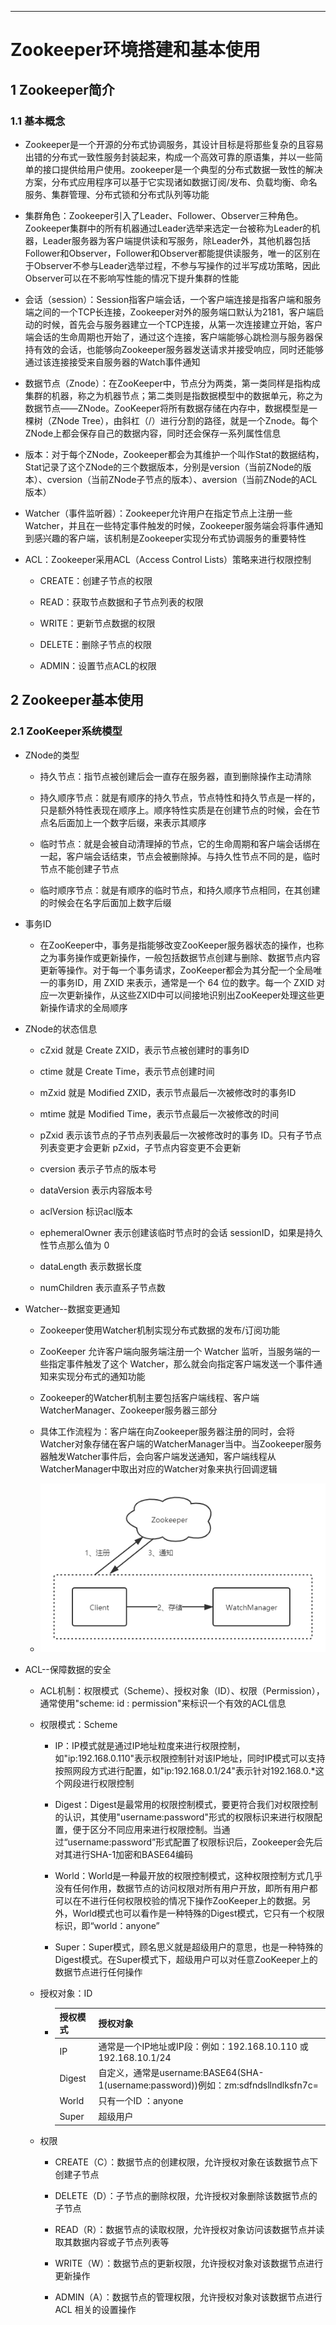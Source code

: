 ------



# Zookeeper环境搭建和基本使用

## 1 Zookeeper简介

### 1.1 基本概念

- Zookeeper是⼀个开源的分布式协调服务，其设计⽬标是将那些复杂的且容易出错的分布式⼀致性服务封装起来，构成⼀个⾼效可靠的原语集，并以⼀些简单的接⼝提供给⽤户使⽤。zookeeper是⼀个典型的分布式数据⼀致性的解决⽅案，分布式应⽤程序可以基于它实现诸如数据订阅/发布、负载均衡、命名服务、集群管理、分布式锁和分布式队列等功能

- 集群⻆⾊：Zookeeper引⼊了Leader、Follower、Observer三种⻆⾊。Zookeeper集群中的所有机器通过Leader选举来选定⼀台被称为Leader的机器，Leader服务器为客户端提供读和写服务，除Leader外，其他机器包括Follower和Observer，Follower和Observer都能提供读服务，唯⼀的区别在于Observer不参与Leader选举过程，不参与写操作的过半写成功策略，因此Observer可以在不影响写性能的情况下提升集群的性能

- 会话（session）：Session指客户端会话，⼀个客户端连接是指客户端和服务端之间的⼀个TCP⻓连接，Zookeeper对外的服务端⼝默认为2181，客户端启动的时候，⾸先会与服务器建⽴⼀个TCP连接，从第⼀次连接建⽴开始，客户端会话的⽣命周期也开始了，通过这个连接，客户端能够⼼跳检测与服务器保持有效的会话，也能够向Zookeeper服务器发送请求并接受响应，同时还能够通过该连接接受来⾃服务器的Watch事件通知

- 数据节点（Znode）：在ZooKeeper中，节点分为两类，第⼀类同样是指构成集群的机器，称之为机器节点；第⼆类则是指数据模型中的数据单元，称之为数据节点——ZNode。ZooKeeper将所有数据存储在内存中，数据模型是⼀棵树（ZNode Tree），由斜杠（/）进⾏分割的路径，就是⼀个Znode。每个ZNode上都会保存⾃⼰的数据内容，同时还会保存⼀系列属性信息

- 版本：对于每个ZNode，Zookeeper都会为其维护⼀个叫作Stat的数据结构，Stat记录了这个ZNode的三个数据版本，分别是version（当前ZNode的版本）、cversion（当前ZNode⼦节点的版本）、aversion（当前ZNode的ACL版本）

- Watcher（事件监听器）：Zookeeper允许⽤户在指定节点上注册⼀些Watcher，并且在⼀些特定事件触发的时候，Zookeeper服务端会将事件通知到感兴趣的客户端，该机制是Zookeeper实现分布式协调服务的重要特性

- ACL：Zookeeper采⽤ACL（Access Control Lists）策略来进⾏权限控制

    - CREATE：创建⼦节点的权限
    
    -  READ：获取节点数据和⼦节点列表的权限
    
    - WRITE：更新节点数据的权限
    
    - DELETE：删除⼦节点的权限
    
    - ADMIN：设置节点ACL的权限

## 2 Zookeeper基本使⽤

### 2.1 ZooKeeper系统模型

- ZNode的类型

    - 持久节点：指节点被创建后会⼀直存在服务器，直到删除操作主动清除
    
    - 持久顺序节点：就是有顺序的持久节点，节点特性和持久节点是⼀样的，只是额外特性表现在顺序上。顺序特性实质是在创建节点的时候，会在节点名后⾯加上⼀个数字后缀，来表示其顺序
    
    - 临时节点：就是会被⾃动清理掉的节点，它的⽣命周期和客户端会话绑在⼀起，客户端会话结束，节点会被删除掉。与持久性节点不同的是，临时节点不能创建⼦节点
    
    - 临时顺序节点：就是有顺序的临时节点，和持久顺序节点相同，在其创建的时候会在名字后⾯加上数字后缀

- 事务ID

    - 在ZooKeeper中，事务是指能够改变ZooKeeper服务器状态的操作，也称之为事务操作或更新操作，⼀般包括数据节点创建与删除、数据节点内容更新等操作。对于每⼀个事务请求，ZooKeeper都会为其分配⼀个全局唯⼀的事务ID，⽤ ZXID 来表示，通常是⼀个 64 位的数字。每⼀个 ZXID 对应⼀次更新操作，从这些ZXID中可以间接地识别出ZooKeeper处理这些更新操作请求的全局顺序

- ZNode的状态信息

    - cZxid 就是 Create ZXID，表示节点被创建时的事务ID
    
    - ctime 就是 Create Time，表示节点创建时间
    
    - mZxid 就是 Modified ZXID，表示节点最后⼀次被修改时的事务ID
    
    - mtime 就是 Modified Time，表示节点最后⼀次被修改的时间
    
    - pZxid 表示该节点的⼦节点列表最后⼀次被修改时的事务 ID。只有⼦节点列表变更才会更新 pZxid，⼦节点内容变更不会更新
    
    - cversion 表示⼦节点的版本号
    
    - dataVersion 表示内容版本号
    
    - aclVersion 标识acl版本
    
    - ephemeralOwner 表示创建该临时节点时的会话 sessionID，如果是持久性节点那么值为 0
    
    - dataLength 表示数据⻓度
    
    - numChildren 表示直系⼦节点数

- Watcher--数据变更通知

    - Zookeeper使⽤Watcher机制实现分布式数据的发布/订阅功能
    
    - ZooKeeper 允许客户端向服务端注册⼀个 Watcher 监听，当服务端的⼀些指定事件触发了这个 Watcher，那么就会向指定客户端发送⼀个事件通知来实现分布式的通知功能
    
    - Zookeeper的Watcher机制主要包括客户端线程、客户端WatcherManager、Zookeeper服务器三部分
    
    - 具体⼯作流程为：客户端在向Zookeeper服务器注册的同时，会将Watcher对象存储在客户端的WatcherManager当中。当Zookeeper服务器触发Watcher事件后，会向客户端发送通知，客户端线程从WatcherManager中取出对应的Watcher对象来执⾏回调逻辑
    
    - ![](images/Watch机制.png)

- ACL--保障数据的安全

    - ACL机制：权限模式（Scheme）、授权对象（ID）、权限（Permission），通常使⽤"scheme: id : permission"来标识⼀个有效的ACL信息
    
    - 权限模式：Scheme
    
        - IP：IP模式就是通过IP地址粒度来进⾏权限控制，如"ip:192.168.0.110"表示权限控制针对该IP地址，同时IP模式可以⽀持按照⽹段⽅式进⾏配置，如"ip:192.168.0.1/24"表示针对192.168.0.*这个⽹段进⾏权限控制
        
        - Digest：Digest是最常⽤的权限控制模式，要更符合我们对权限控制的认识，其使⽤"username:password"形式的权限标识来进⾏权限配置，便于区分不同应⽤来进⾏权限控制。当通过“username:password”形式配置了权限标识后，Zookeeper会先后对其进⾏SHA-1加密和BASE64编码
        
        - World：World是⼀种最开放的权限控制模式，这种权限控制⽅式⼏乎没有任何作⽤，数据节点的访问权限对所有⽤户开放，即所有⽤户都可以在不进⾏任何权限校验的情况下操作ZooKeeper上的数据。另外，World模式也可以看作是⼀种特殊的Digest模式，它只有⼀个权限标识，即“world：anyone”
        
        - Super：Super模式，顾名思义就是超级⽤户的意思，也是⼀种特殊的Digest模式。在Super模式下，超级⽤户可以对任意ZooKeeper上的数据节点进⾏任何操作
     
    - 授权对象：ID
     
        - | 授权模式 | 授权对象 |
          | :-----| :---- |
          | IP | 通常是⼀个IP地址或IP段：例如：192.168.10.110 或192.168.10.1/24 |
          | Digest | ⾃定义，通常是username:BASE64(SHA-1(username:password))例如：zm:sdfndsllndlksfn7c= |
          | World | 只有⼀个ID ：anyone |
          | Super | 超级⽤户 |
    
    - 权限
    
        - CREATE（C）：数据节点的创建权限，允许授权对象在该数据节点下创建⼦节点
      
        - DELETE（D）：⼦节点的删除权限，允许授权对象删除该数据节点的⼦节点
         
        - READ（R）：数据节点的读取权限，允许授权对象访问该数据节点并读取其数据内容或⼦节点列表等
         
        - WRITE（W）：数据节点的更新权限，允许授权对象对该数据节点进⾏更新操作
         
        - ADMIN（A）：数据节点的管理权限，允许授权对象对该数据节点进⾏ ACL 相关的设置操作